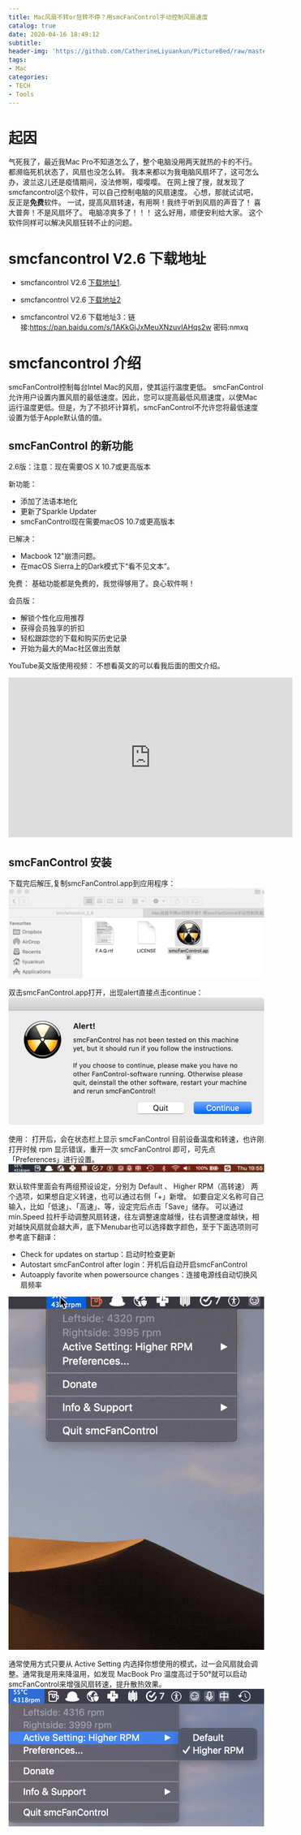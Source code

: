 ```yaml
---
title: Mac风扇不转or狂转不停？用smcFanControl手动控制风扇速度
catalog: true
date: 2020-04-16 18:49:12
subtitle:
header-img: 'https://github.com/CatherineLiyuankun/PictureBed/raw/master/blog/post/Mac%E9%A3%8E%E6%89%87%E4%B8%8D%E8%BD%ACor%E7%8B%82%E8%BD%AC%E4%B8%8D%E5%81%9C%EF%BC%9F%E7%94%A8smcFanControl%E6%89%8B%E5%8A%A8%E6%8E%A7%E5%88%B6%E9%A3%8E%E6%89%87%E9%80%9F%E5%BA%A6/%E5%B0%81%E9%9D%A2.png'
tags:
- Mac
categories:
- TECH
- Tools
---
```


# 起因
气死我了，最近我Mac Pro不知道怎么了，整个电脑没用两天就热的卡的不行。
都濒临死机状态了，风扇也没怎么转。
我本来都以为我电脑风扇坏了，这可怎么办，波兰这儿还是疫情期间，没法修啊，嘤嘤嘤。
在网上搜了搜，就发现了smcfancontrol这个软件，可以自己控制电脑的风扇速度。
心想，那就试试吧，反正是**免费**软件。
一试，提高风扇转速，有用啊！我终于听到风扇的声音了！
喜大普奔！不是风扇坏了。
电脑凉爽多了！！！
这么好用，顺便安利给大家。
这个软件同样可以解决风扇狂转不止的问题。

# smcfancontrol V2.6 下载地址
* smcfancontrol V2.6 [下载地址1](http://www.macupdate.com/info.php/id/23049 ).

* smcfancontrol V2.6 [下载地址2](https://github.com/hholtmann/smcFanControl/releases/download/2.6.1%C3%9F1/smcFanControl_2_6_1.zip)

* smcfancontrol V2.6 下载地址3：链接:https://pan.baidu.com/s/1AKkGjJxMeuXNzuvIAHqs2w  密码:nmxq

# smcfancontrol 介绍
smcFanControl控制每台Intel Mac的风扇，使其运行温度更低。
smcFanControl允许用户设置内置风扇的最低速度。因此，您可以提高最低风扇速度，以使Mac运行温度更低。但是，为了不损坏计算机，smcFanControl不允许您将最低速度设置为低于Apple默认值的值。

## smcFanControl 的新功能
2.6版：注意：现在需要OS X 10.7或更高版本

新功能：
* 添加了法语本地化
* 更新了Sparkle Updater
* smcFanControl现在需要macOS 10.7或更高版本

已解决：
* Macbook 12"崩溃问题。
* 在macOS Sierra上的Dark模式下“看不见文本”。

免费：
基础功能都是免费的，我觉得够用了。良心软件啊！

会员版：
* 解锁个性化应用推荐
* 获得会员独享的折扣
* 轻松跟踪您的下载和购买历史记录
* 开始为最大的Mac社区做出贡献

YouTube英文版使用视频：
不想看英文的可以看我后面的图文介绍。

<iframe width="560" height="315" src="https://www.youtube.com/embed/Fco5F5EPwUo" frameborder="0" allow="accelerometer; autoplay; encrypted-media; gyroscope; picture-in-picture" allowfullscreen></iframe>


## smcFanControl 安装

下载完后解压,复制smcFanControl.app到应用程序：
![安装](https://github.com/CatherineLiyuankun/PictureBed/raw/master/blog/post/Mac%E9%A3%8E%E6%89%87%E4%B8%8D%E8%BD%ACor%E7%8B%82%E8%BD%AC%E4%B8%8D%E5%81%9C%EF%BC%9F%E7%94%A8smcFanControl%E6%89%8B%E5%8A%A8%E6%8E%A7%E5%88%B6%E9%A3%8E%E6%89%87%E9%80%9F%E5%BA%A6/%E5%A4%8D%E5%88%B6%E5%88%B0%E5%BA%94%E7%94%A8%E7%A8%8B%E5%BA%8F.gif)

双击smcFanControl.app打开，出现alert直接点击continue：
![alert](https://github.com/CatherineLiyuankun/PictureBed/raw/master/blog/post/Mac%E9%A3%8E%E6%89%87%E4%B8%8D%E8%BD%ACor%E7%8B%82%E8%BD%AC%E4%B8%8D%E5%81%9C%EF%BC%9F%E7%94%A8smcFanControl%E6%89%8B%E5%8A%A8%E6%8E%A7%E5%88%B6%E9%A3%8E%E6%89%87%E9%80%9F%E5%BA%A6/smcfancontrol-alert.jpg)

使用：
打开后，会在状态栏上显示 smcFanControl 目前设备温度和转速，也许刚打开时候 rpm 显示错误，重开一次 smcFanControl 即可，可先点「Preferences」进行设置。
![状态栏](https://github.com/CatherineLiyuankun/PictureBed/raw/master/blog/post/Mac%E9%A3%8E%E6%89%87%E4%B8%8D%E8%BD%ACor%E7%8B%82%E8%BD%AC%E4%B8%8D%E5%81%9C%EF%BC%9F%E7%94%A8smcFanControl%E6%89%8B%E5%8A%A8%E6%8E%A7%E5%88%B6%E9%A3%8E%E6%89%87%E9%80%9F%E5%BA%A6/%E7%8A%B6%E6%80%81%E6%A0%8F.png)

默认软件里面会有两组预设设定，分别为 Default 、 Higher RPM（高转速） 两个选项，如果想自定义转速，也可以通过右侧「+」新增。
如要自定义名称可自己输入，比如「低速」、「高速」、等，设定完后点击「Save」储存。
可以通过min.Speed 拉杆手动调整风扇转速，往左调整速度越慢，往右调整速度越快，相对越快风扇就会越大声，底下Menubar也可以选择数字颜色，至于下面选项则可参考底下翻译：

* Check for updates on startup：启动时检查更新
* Autostart smcFanControl after login：开机后自动开启smcFanControl
* Autoapply favorite when powersource changes：连接电源线自动切换风扇频率

![使用](https://github.com/CatherineLiyuankun/PictureBed/raw/master/blog/post/Mac%E9%A3%8E%E6%89%87%E4%B8%8D%E8%BD%ACor%E7%8B%82%E8%BD%AC%E4%B8%8D%E5%81%9C%EF%BC%9F%E7%94%A8smcFanControl%E6%89%8B%E5%8A%A8%E6%8E%A7%E5%88%B6%E9%A3%8E%E6%89%87%E9%80%9F%E5%BA%A6/Preferences.gif)

通常使用方式只要从 Active Setting 内选择你想使用的模式，过一会风扇就会调整。通常我是用来降温用，如发现 MacBook Pro 温度高过于50°就可以启动smcFanControl来增强风扇转速，提升散热效果。
![Active Setting](https://github.com/CatherineLiyuankun/PictureBed/raw/master/blog/post/Mac%E9%A3%8E%E6%89%87%E4%B8%8D%E8%BD%ACor%E7%8B%82%E8%BD%AC%E4%B8%8D%E5%81%9C%EF%BC%9F%E7%94%A8smcFanControl%E6%89%8B%E5%8A%A8%E6%8E%A7%E5%88%B6%E9%A3%8E%E6%89%87%E9%80%9F%E5%BA%A6/active%20setting.png)

